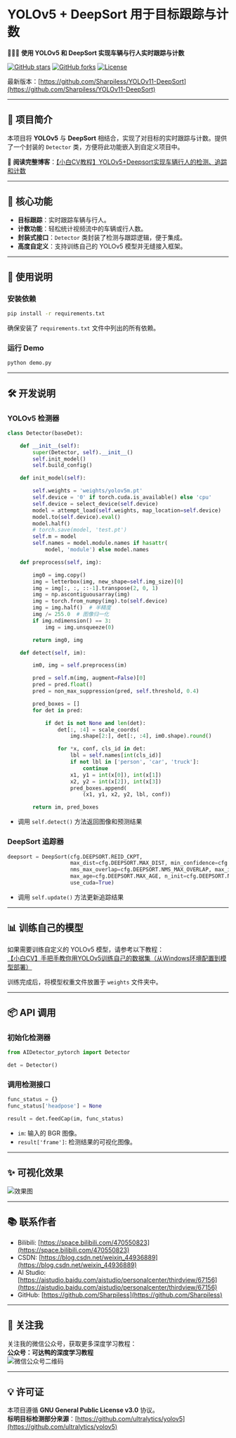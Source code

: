 
# **YOLOv5 + DeepSort 用于目标跟踪与计数**  
🚗🚶‍♂️ **使用 YOLOv5 和 DeepSort 实现车辆与行人实时跟踪与计数**

[![GitHub stars](https://img.shields.io/github/stars/Sharpiless/Yolov5-deepsort-inference?style=social)](https://github.com/Sharpiless/Yolov5-deepsort-inference)  [![GitHub forks](https://img.shields.io/github/forks/Sharpiless/Yolov5-deepsort-inference?style=social)](https://github.com/Sharpiless/Yolov5-deepsort-inference)  [![License](https://img.shields.io/github/license/Sharpiless/Yolov5-deepsort-inference)](https://github.com/Sharpiless/Yolov5-deepsort-inference/blob/main/LICENSE)

最新版本：[https://github.com/Sharpiless/YOLOv11-DeepSort](https://github.com/Sharpiless/YOLOv11-DeepSort)

---

## **📌 项目简介**

本项目将 **YOLOv5** 与 **DeepSort** 相结合，实现了对目标的实时跟踪与计数。提供了一个封装的 `Detector` 类，方便将此功能嵌入到自定义项目中。  

🔗 **阅读完整博客**：[【小白CV教程】YOLOv5+Deepsort实现车辆行人的检测、追踪和计数](https://blog.csdn.net/weixin_44936889/article/details/112002152)

---

## **🚀 核心功能**

- **目标跟踪**：实时跟踪车辆与行人。
- **计数功能**：轻松统计视频流中的车辆或行人数。
- **封装式接口**：`Detector` 类封装了检测与跟踪逻辑，便于集成。
- **高度自定义**：支持训练自己的 YOLOv5 模型并无缝接入框架。

---

## **🔧 使用说明**

### **安装依赖**
```bash
pip install -r requirements.txt
```

确保安装了 `requirements.txt` 文件中列出的所有依赖。
### **运行 Demo**
```bash
python demo.py
```
---

## **🛠️ 开发说明**

### **YOLOv5 检测器**

```python
class Detector(baseDet):

    def __init__(self):
        super(Detector, self).__init__()
        self.init_model()
        self.build_config()

    def init_model(self):

        self.weights = 'weights/yolov5m.pt'
        self.device = '0' if torch.cuda.is_available() else 'cpu'
        self.device = select_device(self.device)
        model = attempt_load(self.weights, map_location=self.device)
        model.to(self.device).eval()
        model.half()
        # torch.save(model, 'test.pt')
        self.m = model
        self.names = model.module.names if hasattr(
            model, 'module') else model.names

    def preprocess(self, img):

        img0 = img.copy()
        img = letterbox(img, new_shape=self.img_size)[0]
        img = img[:, :, ::-1].transpose(2, 0, 1)
        img = np.ascontiguousarray(img)
        img = torch.from_numpy(img).to(self.device)
        img = img.half()  # 半精度
        img /= 255.0  # 图像归一化
        if img.ndimension() == 3:
            img = img.unsqueeze(0)

        return img0, img

    def detect(self, im):

        im0, img = self.preprocess(im)

        pred = self.m(img, augment=False)[0]
        pred = pred.float()
        pred = non_max_suppression(pred, self.threshold, 0.4)

        pred_boxes = []
        for det in pred:

            if det is not None and len(det):
                det[:, :4] = scale_coords(
                    img.shape[2:], det[:, :4], im0.shape).round()

                for *x, conf, cls_id in det:
                    lbl = self.names[int(cls_id)]
                    if not lbl in ['person', 'car', 'truck']:
                        continue
                    x1, y1 = int(x[0]), int(x[1])
                    x2, y2 = int(x[2]), int(x[3])
                    pred_boxes.append(
                        (x1, y1, x2, y2, lbl, conf))

        return im, pred_boxes
```
- 调用 `self.detect()` 方法返回图像和预测结果
### **DeepSort 追踪器**

```python
deepsort = DeepSort(cfg.DEEPSORT.REID_CKPT,
                    max_dist=cfg.DEEPSORT.MAX_DIST, min_confidence=cfg.DEEPSORT.MIN_CONFIDENCE,
                    nms_max_overlap=cfg.DEEPSORT.NMS_MAX_OVERLAP, max_iou_distance=cfg.DEEPSORT.MAX_IOU_DISTANCE,
                    max_age=cfg.DEEPSORT.MAX_AGE, n_init=cfg.DEEPSORT.N_INIT, nn_budget=cfg.DEEPSORT.NN_BUDGET,
                    use_cuda=True)
```
- 调用 `self.update()` 方法更新追踪结果
---

## **📊 训练自己的模型**

如果需要训练自定义的 YOLOv5 模型，请参考以下教程：  
[【小白CV】手把手教你用YOLOv5训练自己的数据集（从Windows环境配置到模型部署）](https://blog.csdn.net/weixin_44936889/article/details/110661862)

训练完成后，将模型权重文件放置于 `weights` 文件夹中。

---

## **📦 API 调用**

### **初始化检测器**
```python
from AIDetector_pytorch import Detector

det = Detector()
```

### **调用检测接口**
```python
func_status = {}
func_status['headpose'] = None

result = det.feedCap(im, func_status)
```

- `im`: 输入的 BGR 图像。
- `result['frame']`: 检测结果的可视化图像。

---

## **✨ 可视化效果**

![效果图](https://img-blog.csdnimg.cn/20201231090541223.png?x-oss-process=image/watermark,type_ZmFuZ3poZW5naGVpdGk,shadow_10,text_aHR0cHM6Ly9ibG9nLmNzZG4ubmV0L3dlaXhpbl80NDkzNjg4OQ==,size_16,color_FFFFFF,t_70)

---

## **📚 联系作者** 
  - Bilibili: [https://space.bilibili.com/470550823](https://space.bilibili.com/470550823)  
  - CSDN: [https://blog.csdn.net/weixin_44936889](https://blog.csdn.net/weixin_44936889)  
  - AI Studio: [https://aistudio.baidu.com/aistudio/personalcenter/thirdview/67156](https://aistudio.baidu.com/aistudio/personalcenter/thirdview/67156)  
  - GitHub: [https://github.com/Sharpiless](https://github.com/Sharpiless)  

---

## **🎉 关注我**

关注我的微信公众号，获取更多深度学习教程：  
**公众号：可达鸭的深度学习教程**  
![微信公众号二维码](https://img-blog.csdnimg.cn/20210127153004430.jpg?x-oss-process=image/watermark,type_ZmFuZ3poZW5naGVpdGk,shadow_10,text_aHR0cHM6Ly9ibG9nLmNzZG4ubmV0L3dlaXhpbl80NDkzNjg4OQ==,size_16,color_FFFFFF,t_70)

---

## **💡 许可证**

本项目遵循 **GNU General Public License v3.0** 协议。  
**标明目标检测部分来源**：[https://github.com/ultralytics/yolov5](https://github.com/ultralytics/yolov5)
